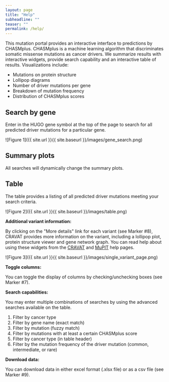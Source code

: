 ```yaml
---
layout: page
title: "Help"
subheadline: ""
teaser: ""
permalink: /help/
---
```


This mutation portal provides an interactive interface to predictions by CHASMplus.
CHASMplus is a machine learning algorithm that discriminates somatic missense mutations as
cancer drivers. We summarize results with interactive widgets, provide search capability and an interactive table of results. Visualizations include:

* Mutations on protein structure
* Lollipop diagrams
* Number of driver mutations per gene
* Breakdown of mutation frequency
* Distribution of CHASMplus scores

## Search by gene

Enter in the HUGO gene symbol at the top of the page to search for all predicted
driver mutations for a particular gene.

![Figure 1]({{ site.url }}{{ site.baseurl }}/images/gene_search.png)

## Summary plots

All searches will dynamically change the summary plots.

## Table

The table provides a listing of all predicted driver mutations meeting your
search criteria.

![Figure 2]({{ site.url }}{{ site.baseurl }}/images/table.png)

**Additional variant information:**

By clicking on the "More details" link for each variant (see Marker \#8), CRAVAT
provides more information on the variant, including a lollipop plot, protein structure
viewer and gene network graph. You can read help about using these widgets from
the [CRAVAT](http://www.cravat.us/CRAVAT/help.jsp) and [MuPIT](http://mupit.icm.jhu.edu/MuPIT_Interactive/Help.html) help pages.

![Figure 3]({{ site.url }}{{ site.baseurl }}/images/single_variant_page.png)

**Toggle columns:**

You can toggle the display of columns by checking/unchecking boxes (see Marker \#7).

**Search capabilities:**

You may enter multiple combinations of searches by using the advanced searches
available on the table.

1. Filter by cancer type
2. Filter by gene name (exact match)
3. Filter by mutation (fuzzy match)
4. Filter by mutations with at least a certain CHASMplus score
5. Filter by cancer type (in table header)
6. Filter by the mutation frequency of the driver mutation (common, intermediate, or rare)

**Download data:**

You can download data in either excel format (.xlsx file) or as a csv file (see Marker \#9).
